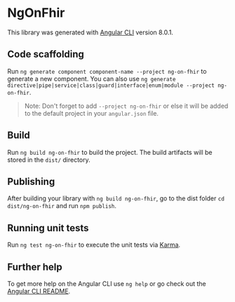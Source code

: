 # NgOnFhir

This library was generated with [Angular CLI](https://github.com/angular/angular-cli) version 8.0.1.

## Code scaffolding

Run `ng generate component component-name --project ng-on-fhir` to generate a new component. You can also use `ng generate directive|pipe|service|class|guard|interface|enum|module --project ng-on-fhir`.
> Note: Don't forget to add `--project ng-on-fhir` or else it will be added to the default project in your `angular.json` file. 

## Build

Run `ng build ng-on-fhir` to build the project. The build artifacts will be stored in the `dist/` directory.

## Publishing

After building your library with `ng build ng-on-fhir`, go to the dist folder `cd dist/ng-on-fhir` and run `npm publish`.

## Running unit tests

Run `ng test ng-on-fhir` to execute the unit tests via [Karma](https://karma-runner.github.io).

## Further help

To get more help on the Angular CLI use `ng help` or go check out the [Angular CLI README](https://github.com/angular/angular-cli/blob/master/README.md).
